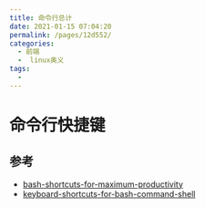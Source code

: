 ```yaml
---
title: 命令行总计
date: 2021-01-15 07:04:20
permalink: /pages/12d552/
categories:
  - 前端
  -  linux奥义
tags:
  - 
---
```

# 命令行快捷键

## 参考

- [bash-shortcuts-for-maximum-productivity](https://www.skorks.com/2009/09/bash-shortcuts-for-maximum-productivity/)
- [keyboard-shortcuts-for-bash-command-shell](https://www.howtogeek.com/howto/ubuntu/keyboard-shortcuts-for-bash-command-shell-for-ubuntu-debian-suse-redhat-linux-etc/)